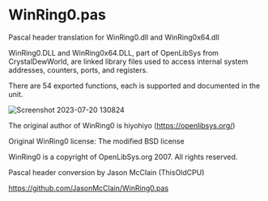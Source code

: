 # WinRing0.pas
Pascal header translation for WinRing0.dll and WinRing0x64.dll

WinRing0.DLL and WinRing0x64.DLL, part of OpenLibSys from CrystalDewWorld, are linked library files used to access internal system addresses, counters, ports, and registers.

There are 54 exported functions, each is supported and documented in the unit.

![Screenshot 2023-07-20 130824](https://github.com/JasonMcClain/WinRing0.pas/assets/99989297/fd4a85a7-0a71-493a-b52b-9db8fbf5c2ac)

The original author of WinRing0 is hiyohiyo (https://openlibsys.org/)

Original WinRing0 license: The modified BSD license

WinRing0 is a copyright of OpenLibSys.org 2007. All rights reserved.

Pascal header conversion by Jason McClain (ThisOldCPU)

https://github.com/JasonMcClain/WinRing0.pas
